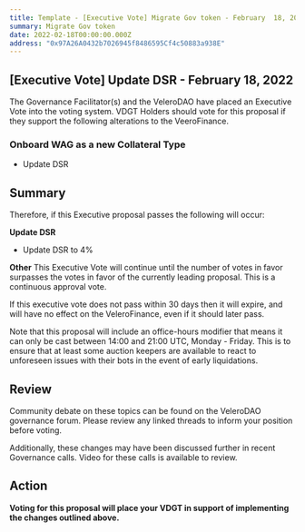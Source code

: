 ```yaml
---
title: Template - [Executive Vote] Migrate Gov token - February  18, 2022
summary: Migrate Gov token
date: 2022-02-18T00:00:00.000Z
address: "0x97A26A0432b7026945f8486595Cf4c50883a938E"
---
```

## [Executive Vote] Update DSR - February 18, 2022

The Governance Facilitator(s) and the VeleroDAO have placed an Executive Vote into the voting system. VDGT Holders should vote for this proposal if they support the following alterations to the VeeroFinance.

### Onboard WAG as a new Collateral Type

* Update DSR

## Summary

Therefore, if this Executive proposal passes the following will occur:

**Update DSR**

* Update DSR to 4%

**Other**
This Executive Vote will continue until the number of votes in favor surpasses the votes in favor of the currently leading proposal. This is a continuous approval vote. 

If this executive vote does not pass within 30 days then it will expire, and will have no effect on the VeleroFinance, even if it should later pass. 

Note that this proposal will include an office-hours modifier that means it can only be cast between 14:00 and 21:00 UTC, Monday - Friday. This is to ensure that at least some auction keepers are available to react to unforeseen issues with their bots in the event of early liquidations.

## Review

Community debate on these topics can be found on the VeleroDAO governance forum. Please review any linked threads to inform your position before voting.

Additionally, these changes may have been discussed further in recent Governance calls. Video for these calls is available to review.

## Action

**Voting for this proposal will place your VDGT in support of implementing the changes outlined above.**
